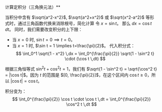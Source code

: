 计算定积分（三角换元法）**

当积分中含有 $\sqrt{a^2-x^2}$, $\sqrt{a^2+x^2}$ 或 $\sqrt{x^2-a^2}$ 等形式时，通过三角函数代换来消除根号，简化计算
令 $x = \sin t$。
那么 $dx = \cos t \,dt$。
同时，我们需要改变积分的上下限：
*   当 $x=0$ 时, $\sin t = 0 \implies t=0$。
*   当 $x=1$ 时, $\sin t = 1 \implies t=\frac{\pi}{2}$。
代入积分式：
$$ \int_0^1 \sqrt{1 - x^2} \,dx = \int_0^{\frac{\pi}{2}} \sqrt{1 - \sin^2 t} \cdot (\cos t \,dt) $$

根据三角恒等式 $\sin^2 t + \cos^2 t = 1$，我们有 $\sqrt{1 - \sin^2 t} = \sqrt{\cos^2 t} = |\cos t|$。因为 $t$ 的范围是 $[0, \frac{\pi}{2}]$，在这个区间内 $\cos t \ge 0$，所以 $|\cos t| = \cos t$。

积分变为：
$$ \int_0^{\frac{\pi}{2}} \cos t \cdot \cos t \,dt = \int_0^{\frac{\pi}{2}} \cos^2 t \,dt $$
